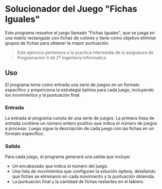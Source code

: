 # Solucionador del Juego "Fichas Iguales"

Este programa resuelve el juego llamado "Fichas Iguales", que se juega en una matriz rectangular con fichas de colores y tiene como objetivo eliminar grupos de fichas para obtener la mayor puntuación.

>Este ejercicio pertenece a la practica intermedia de la asignatura de Programación II de 2º Ingeniería Informatica

## Uso

El programa toma como entrada una serie de juegos en un formato específico y proporciona la estrategia óptima para cada juego, incluyendo los movimientos y la puntuación final.

### Entrada

La entrada al programa consta de una serie de juegos. La primera línea de entrada contiene un número entero positivo que indica el número de juegos a procesar. Luego sigue la descripción de cada juego con las fichas en un formato específico.

### Salida

Para cada juego, el programa generará una salida que incluye:

- Un encabezado que indica el número del juego.
- Una lista de movimientos que configuran la solución óptima, detallando qué fichas se eliminaron en cada movimiento y la puntuación obtenida.
- La puntuación final y la cantidad de fichas restantes en el tablero.

